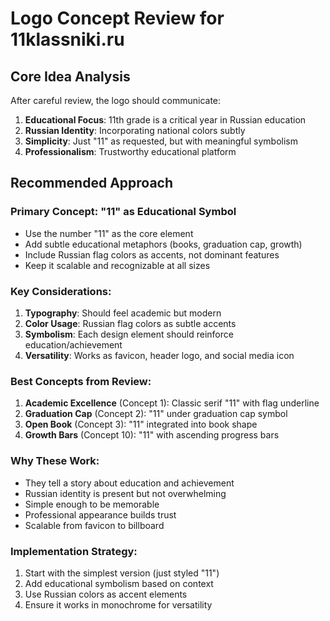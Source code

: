 # Logo Concept Review for 11klassniki.ru

## Core Idea Analysis

After careful review, the logo should communicate:

1. **Educational Focus**: 11th grade is a critical year in Russian education
2. **Russian Identity**: Incorporating national colors subtly
3. **Simplicity**: Just "11" as requested, but with meaningful symbolism
4. **Professionalism**: Trustworthy educational platform

## Recommended Approach

### Primary Concept: "11" as Educational Symbol
- Use the number "11" as the core element
- Add subtle educational metaphors (books, graduation cap, growth)
- Include Russian flag colors as accents, not dominant features
- Keep it scalable and recognizable at all sizes

### Key Considerations:
1. **Typography**: Should feel academic but modern
2. **Color Usage**: Russian flag colors as subtle accents
3. **Symbolism**: Each design element should reinforce education/achievement
4. **Versatility**: Works as favicon, header logo, and social media icon

### Best Concepts from Review:
1. **Academic Excellence** (Concept 1): Classic serif "11" with flag underline
2. **Graduation Cap** (Concept 2): "11" under graduation cap symbol
3. **Open Book** (Concept 3): "11" integrated into book shape
4. **Growth Bars** (Concept 10): "11" with ascending progress bars

### Why These Work:
- They tell a story about education and achievement
- Russian identity is present but not overwhelming
- Simple enough to be memorable
- Professional appearance builds trust
- Scalable from favicon to billboard

### Implementation Strategy:
1. Start with the simplest version (just styled "11")
2. Add educational symbolism based on context
3. Use Russian colors as accent elements
4. Ensure it works in monochrome for versatility